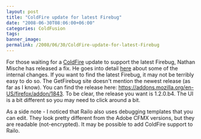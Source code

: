 ```yaml
---
layout: post
title: "ColdFire update for latest Firebug"
date: "2008-06-30T08:06:00+06:00"
categories: ColdFusion 
tags: 
banner_image: 
permalink: /2008/06/30/ColdFire-update-for-latest-Firebug
---
```


For those waiting for a <a href="http://coldfire.riaforge.org">ColdFire</a> update to support the latest Firebug, Nathan Mische has released a fix. He goes into detail <a href="http://www.mischefamily.com/nathan/index.cfm/2008/6/29/ColdFire-12-Released">here</a> about some of the internal changes. If you want to find the latest Firebug, it may not be terribly easy to do so. The GetFirebug site doesn't mention the newest release (as far as I know). You can find the release here: <a href="https://addons.mozilla.org/en-US/firefox/addon/1843">https://addons.mozilla.org/en-US/firefox/addon/1843</a>. To be clear, the release you want is 1.2.0.b4. The UI is a bit different so you may need to click around a bit. 

As a side note - I noticed that Railo also uses debugging templates that you can edit. They look pretty different from the Adobe CFMX versions, but they are readable (not-encrypted). It may be possible to add ColdFire support to Railo.